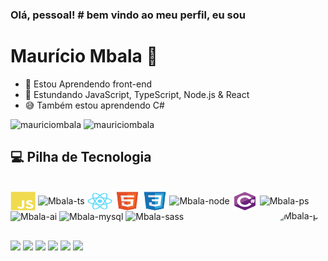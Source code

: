 ### Olá, pessoal! # bem vindo ao meu perfil, eu sou <h1>Maurício Mbala 👋</h1>

- 🔭 Estou Aprendendo front-end
- 🌱 Estundando JavaScript, TypeScript, Node.js & React
- 😅 Também estou aprendendo C#

<p align="left">
<img width="420em" src="https://github-readme-stats.vercel.app/api?username=MauricioMbala02&show_icons=true&theme=dracula&include_all_commits=true&count_private=treu" alt="mauriciombala"/>
<img width="400em" src="https://github-readme-stats.vercel.app/api/top-langs/?username=MauricioMbala02&layout=compact&langs_count=16&theme=dracula" alt="mauriciombala"/>
</p>

## 💻 Pilha de Tecnologia

<div style="display: inline_block"><br>
  <img align="center" alt="Mbala-Js" height="30" width="40" src="https://raw.githubusercontent.com/devicons/devicon/master/icons/javascript/javascript-plain.svg">
  <img align="center" alt="Mbala-ts" height="30" width="40" src="https://cdn.jsdelivr.net/gh/devicons/devicon/icons/typescript/typescript-plain.svg">
  <img align="center" alt="Mbala-React" height="30" width="40" src="https://raw.githubusercontent.com/devicons/devicon/master/icons/react/react-original.svg">
  <img align="center" alt="Mbala-HTML" height="30" width="40" src="https://raw.githubusercontent.com/devicons/devicon/master/icons/html5/html5-original.svg">
  <img align="center" alt="Mbala-CSS" height="30" width="40" src="https://raw.githubusercontent.com/devicons/devicon/master/icons/css3/css3-original.svg">
  <img align="center" alt="Mbala-node" height="30" width="40" src="https://cdn.jsdelivr.net/gh/devicons/devicon/icons/nodejs/nodejs-original.svg">
   <img align="center" alt="Mbala-Csharp" height="30" width="40" src="https://raw.githubusercontent.com/devicons/devicon/master/icons/csharp/csharp-original.svg">
  <img align="center" alt="Mbala-ps" height="30" width="40" src="https://cdn.jsdelivr.net/gh/devicons/devicon/icons/photoshop/photoshop-plain.svg">
  <img align="center" alt="Mbala-ai" height="30" width="40" src="https://cdn.jsdelivr.net/gh/devicons/devicon/icons/illustrator/illustrator-plain.svg">
  <img align="center" alt="Mbala-mysql" width="80" src="https://cdn.jsdelivr.net/gh/devicons/devicon/icons/mysql/mysql-original-wordmark.svg">
  <img align="center" alt="Mbala-sass" height="40" width="40" src="https://cdn.jsdelivr.net/gh/devicons/devicon/icons/sass/sass-original.svg">
   <img align="right" alt="Mbala-pic" height="150" style="border-radius:50px;" src="https://github.com/MauricioMbala02/MauricioMbala02/blob/main/person_computer-2.png">
</div>

##

<div>
  <a href="https://www.instagram.com/mauriciombala/" target="_blank"><img src="https://img.shields.io/badge/-Instagram-%23E4405F?style=for-the-badge&logo=instagram&logoColor=white" target="_blank"></a>
  <a href="https://discord.gg/muDH8NSy55" target="_blank"><img src="https://img.shields.io/badge/Discord-7289DA?style=for-the-badge&logo=discord&logoColor=white" target="_blank"></a>
 <a href="https://www.linkedin.com/in/maur%C3%ADcio-mbala-030319266/" target="_blank"><img src="https://img.shields.io/badge/LinkedIn-0077B5?style=for-the-badge&logo=linkedin&logoColor=white" target="_blank"></a>
  <a href="https://www.facebook.com/mauricionsakumunu.mbakani/" target="_blank"><img src="https://img.shields.io/badge/Facebook-1877F2?style=for-the-badge&logo=facebook&logoColor=white" target="_blank"></a>
  <a href="https://twitter.com/MbalaMauricio" target="_blank"><img src="https://img.shields.io/badge/Twitter-1DA1F2?style=for-the-badge&logo=twitter&logoColor=white" target="_blank"></a> 
  <a href = "mailto:mauriciombalajr@gmail.com"><img src="https://img.shields.io/badge/Gmail-D14836?style=for-the-badge&logo=gmail&logoColor=white" target="_blank"></a>
</div>
